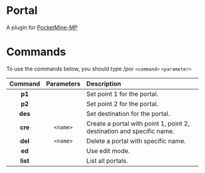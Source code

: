 Portal
======

A plugin for [PocketMine-MP](https://github.com/shoghicp/PocketMine-MP)

# Commands
To use the commands below, you should type /por `<command>` `<parameter>`

| Command | Parameters | Description |
| :---: | :---: | :--- |
| __p1__ |  | Set point 1 for the portal. |
| __p2__ |  | Set point 2 for the portal. |
| __des__ |  | Set destination for the portal. |
| __cre__ | `<name>` | Create a portal with point 1, point 2, destination and specific name. |
| __del__ | `<name>` | Delete a portal with specific name. |
| __ed__ |  | Use edit mode. |
| __list__ |  | List all portals. |
